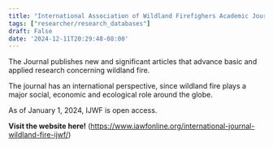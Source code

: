 ```yaml
---
title: "International Association of Wildland Firefighers Academic Journal"
tags: ["researcher/research_databases"]
draft: False
date: '2024-12-11T20:29:48-08:00'
---
```


The Journal publishes new and significant articles that advance basic and applied research concerning wildland fire.

The journal has an international perspective, since wildland fire plays a major social, economic and ecological role around the globe.

As of January 1, 2024, IJWF is open access.

**Visit the website here!** (https://www.iawfonline.org/international-journal-wildland-fire-ijwf/)

